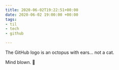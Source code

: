 ```yaml
---
title: 2020-06-02T19:22:51+00:00
date: 2020-06-02 19:00:00 +00:00
tags:
- til
- tech
- github

---
```

The GitHub logo is an octopus with ears... not a cat.

Mind blown. 🤯